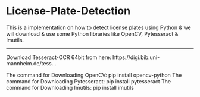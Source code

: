 # License-Plate-Detection
This is a implementation on how to detect license plates using Python & we will download & use some Python libraries like OpenCV, Pytesseract & Imutils.
<hr>
Download Tesseract-OCR 64bit from here: https://digi.bib.uni-mannheim.de/tess...

The command for Downloading OpenCV: pip install opencv-python
The command for Downloading Pytesseract: pip install pytesseract
The command for Downloading Imutils: pip install imutils

